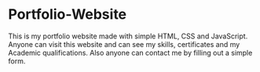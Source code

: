 # Portfolio-Website

This is my portfolio website made with simple HTML, CSS and JavaScript.
Anyone can visit this website and can see my skills, certificates and my Academic qualifications.
Also anyone can contact me by filling out a simple form.
